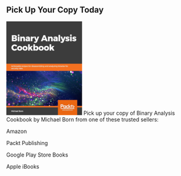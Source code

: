 ## Pick Up Your Copy Today

![BAC](images/bac-cover-smaller.jpeg) Pick up your copy of Binary Analysis Cookbook by Michael Born from one of these trusted sellers:

Amazon

Packt Publishing

Google Play Store Books

Apple iBooks
